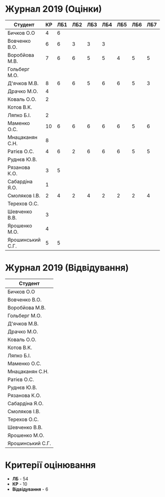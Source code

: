 # Журнал 2019 (Оцінки)

|Студент|КР|ЛБ1|ЛБ2|ЛБ3|ЛБ4|ЛБ5|ЛБ6|ЛБ7|ЛБ8|ЛБ9|
|-|-|-|-|-|-|-|-|-|-|-|
|Бичков О.О|4|6|||||||||
|Вовченко В.О.|6|6|3|3|3||||||
|Воробйова М.В.|7|6|6|5|5|4|5|5|6|4|
|Гольберг М.О.|||||||||||
|Д'ячков М.В.|8|6|6|5|6|6|5|3|5|-|
|Драчко М.О.|4||||||||||
|Коваль О.О.|2||||||||||
|Котов В.К.|||||||||||
|Ляпко Б.І.|2||||||||||
|Маменко О.С.|10|6|6|6|6|6|5|6|6|6|
|Мнацаканян С.Н.|8||||||||||
|Ратієв О.С.|4|6|2|6|6|6|5|5|2||
|Руднєв Ю.В.|||||||||||
|Рязанова К.О.|3|5|||||||||
|Сабардіна Я.О.|1||||||||||
|Смоляков І.В.|2|4|2|4|2|2|2|4|q||
|Терехов О.С.|||||||||||
|Шевченко В.В.|3||||||||||
|Ярошенко М.О.|4||||||||||
|Ярошинський С.Г.|5|5|||||||||

# Журнал 2019 (Відвідування)

|Студент|
|-|
|Бичков О.О|
|Вовченко В.О.|
|Воробйова М.В.|
|Гольберг М.О.|
|Д'ячков М.В.|
|Драчко М.О.|
|Коваль О.О.|
|Котов В.К.|
|Ляпко Б.І.|
|Маменко О.С.|
|Мнацаканян С.Н.|
|Ратієв О.С.|
|Руднєв Ю.В.|
|Рязанова К.О.|
|Сабардіна Я.О.|
|Смоляков І.В.|
|Терехов О.С.|
|Шевченко В.В.|
|Ярошенко М.О.|
|Ярошинський С.Г.|

# Критерії оцінювання

- **ЛБ** - 54
- **КР** - 10
- **Відвідування** - 6